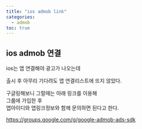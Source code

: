 ```yaml
---
title: "ios admob link"
categories: 
  - admob
toc: true
---
```


## ios admob 연결

ios는 앱 연결해야 광고가 나오는데

출시 후 아무리 기다려도 앱 연결리스트에 뜨지 않았다.

구글링해보니 그럴때는 아래 링크를 이용해  
그룹에 가입한 후  
앱아이디와 앱링크정보와 함께 문의하면 된다고 한다.

<https://groups.google.com/g/google-admob-ads-sdk>